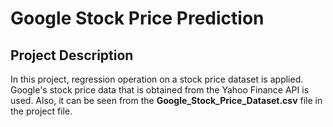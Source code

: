 # Google Stock Price Prediction

## Project Description
In this project, regression operation on a stock price dataset is applied. Google's stock price data that is obtained from the Yahoo Finance API is used. Also, it can be seen from the **Google_Stock_Price_Dataset.csv** file in the project file.
